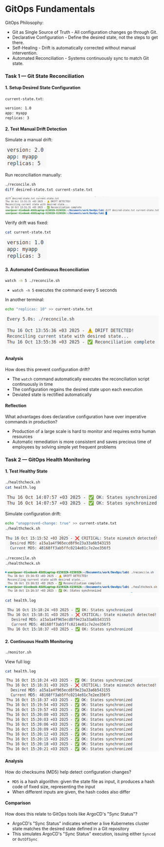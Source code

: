 # GitOps Fundamentals

GitOps Philosophy:
- Git as Single Source of Truth - All configuration changes go through Git.
- Declarative Configuration - Define the desired state, not the steps to get there.
- Self-Healing - Drift is automatically corrected without manual intervention.
- Automated Reconciliation - Systems continuously sync to match Git state.

### Task 1 — Git State Reconciliation
#### 1. Setup Desired State Configuration
`current-state.txt`:
```
version: 1.0
app: myapp
replicas: 3
```

#### 2. Test Manual Drift Detection
Simulate a manual drift:

![manualDrift](resources/7/image.png)

Run reconciliation manually:
```bash
./reconcile.sh
diff desired-state.txt current-state.txt
```

![manualReconciliation](resources/7/image-1.png)

Verify drift was fixed:
```bash
cat current-state.txt
```

![reconciliationVerification](resources/7/image-2.png)

#### 3. Automated Continuous Reconciliation
```bash
watch -n 5 ./reconcile.sh
```
- `watch -n 5` executes the command every 5 seconds

In another terminal:
```bash
echo "replicas: 10" >> current-state.txt
```

![automaticReconciliation](resources/7/image-3.png)

#### Analysis
How does this prevent configuration drift?
- The `watch` command automatically executes the reconciliation script continuously in time
- The configuration regains the desired state upon each execution
- Deviated state is rectified automatically

#### Reflection
What advantages does declarative configuration have over imperative commands in production?
- Production of a large scale is hard to monitor and requires extra human resources
- Automatic remediation is more consistent and saves precious time of employees by solving simple yet frequent problems

### Task 2 — GitOps Health Monitoring
#### 1. Test Healthy State
```bash
./healthcheck.sh
cat health.log
```

![healthCheck1](resources/7/image-4.png)

Simulate configuration drift:
```bash
echo "unapproved-change: true" >> current-state.txt
./healthcheck.sh
```

![healthCheck2](resources/7/image-5.png)

```bash
./reconcile.sh
./healthcheck.sh
```

![reconciledHealthCheck](resources/7/image-6.png)

```bash
cat health.log
```

![healthLog](resources/7/image-7.png)

#### 2. Continuous Health Monitoring
```bash
./monitor.sh
```
View full log:
```bash
cat health.log
```

![fullHealthLog](resources/7/image-8.png)

#### Analysis
How do checksums (MD5) help detect configuration changes?
- `MD5` is a hash algorithm: given the state file as input, it produces a hash code of fixed size, representing the input
- When different inputs are given, the hash codes also differ

#### Comparison
How does this relate to GitOps tools like ArgoCD's "Sync Status"?
- ArgoCD's "Sync Status" indicates whether a live Kubernetes cluster state matches the desired state defined in a Git repository
- This simulates ArgoCD's "Sync Status" execution, issuing either `Synced` or `OutOfSync`